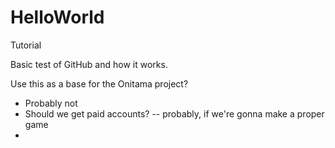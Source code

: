 # HelloWorld
Tutorial

Basic test of GitHub and how it works. 

Use this as a base for the Onitama project?
- Probably not
- Should we get paid accounts?
-- probably, if we're gonna make a proper game
- 
